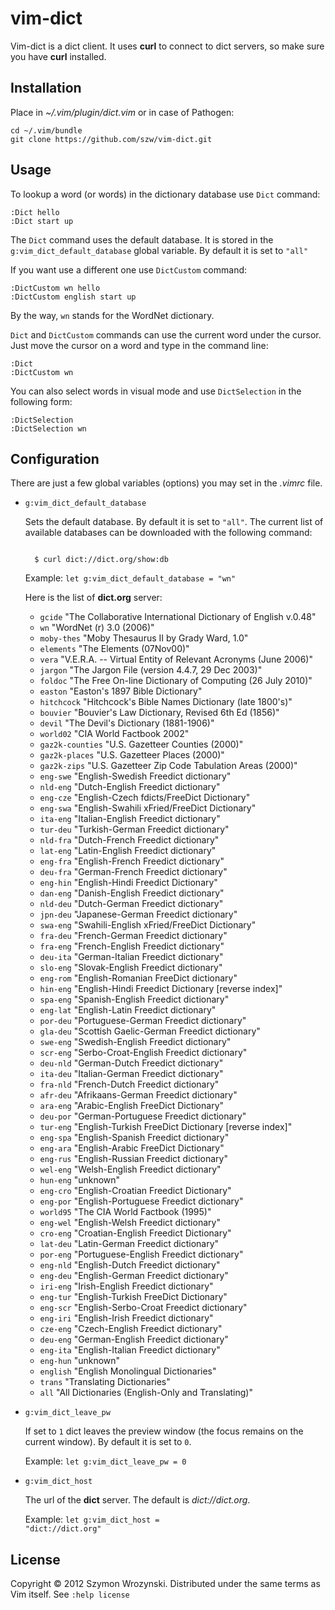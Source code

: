vim-dict
========

Vim-dict is a dict client. It uses **curl** to connect to
dict servers, so make sure you have **curl** installed.


Installation
------------

Place in *~/.vim/plugin/dict.vim* or in case of Pathogen:

    cd ~/.vim/bundle
    git clone https://github.com/szw/vim-dict.git


Usage
-----

To lookup a word (or words) in the dictionary database use <code>Dict</code> command:

    :Dict hello
    :Dict start up

The <code>Dict</code> command uses the default database. It is stored
in the <code>g:vim\_dict\_default\_database</code> global variable.
By default it is set to <code>"all"</code>

If you want use a different one use <code>DictCustom</code> command:

    :DictCustom wn hello
    :DictCustom english start up

By the way, <code>wn</code> stands for the WordNet dictionary.

<code>Dict</code> and <code>DictCustom</code> commands can use the
current word under the cursor. Just move the cursor on a word and
type in the command line:

    :Dict
    :DictCustom wn

You can also select words in visual mode and use <code>DictSelection</code>
in the following form:

    :DictSelection
    :DictSelection wn


Configuration
-------------

There are just a few global variables (options) you may set in the *.vimrc* file.

* <code>g:vim\_dict\_default\_database</code>

  Sets the default database. By default it is set to <code>"all"</code>.
  The current list of available databases can be downloaded with the following command:

  <code>
    $ curl dict://dict.org/show:db
  </code>

  Example: <code>let g:vim_dict\_default\_database = "wn"</code>

  Here is the list of **dict.org** server:

  + <code>gcide</code> "The Collaborative International Dictionary of English v.0.48"
  + <code>wn</code> "WordNet (r) 3.0 (2006)"
  + <code>moby-thes</code> "Moby Thesaurus II by Grady Ward, 1.0"
  + <code>elements</code> "The Elements (07Nov00)"
  + <code>vera</code> "V.E.R.A. -- Virtual Entity of Relevant Acronyms (June 2006)"
  + <code>jargon</code> "The Jargon File (version 4.4.7, 29 Dec 2003)"
  + <code>foldoc</code> "The Free On-line Dictionary of Computing (26 July 2010)"
  + <code>easton</code> "Easton's 1897 Bible Dictionary"
  + <code>hitchcock</code> "Hitchcock's Bible Names Dictionary (late 1800's)"
  + <code>bouvier</code> "Bouvier's Law Dictionary, Revised 6th Ed (1856)"
  + <code>devil</code> "The Devil's Dictionary (1881-1906)"
  + <code>world02</code> "CIA World Factbook 2002"
  + <code>gaz2k-counties</code> "U.S. Gazetteer Counties (2000)"
  + <code>gaz2k-places</code> "U.S. Gazetteer Places (2000)"
  + <code>gaz2k-zips</code> "U.S. Gazetteer Zip Code Tabulation Areas (2000)"
  + <code>eng-swe</code> "English-Swedish Freedict dictionary"
  + <code>nld-eng</code> "Dutch-English Freedict dictionary"
  + <code>eng-cze</code> "English-Czech fdicts/FreeDict Dictionary"
  + <code>eng-swa</code> "English-Swahili xFried/FreeDict Dictionary"
  + <code>ita-eng</code> "Italian-English Freedict dictionary"
  + <code>tur-deu</code> "Turkish-German Freedict dictionary"
  + <code>nld-fra</code> "Dutch-French Freedict dictionary"
  + <code>lat-eng</code> "Latin-English Freedict dictionary"
  + <code>eng-fra</code> "English-French Freedict dictionary"
  + <code>deu-fra</code> "German-French Freedict dictionary"
  + <code>eng-hin</code> "English-Hindi Freedict Dictionary"
  + <code>dan-eng</code> "Danish-English Freedict dictionary"
  + <code>nld-deu</code> "Dutch-German Freedict dictionary"
  + <code>jpn-deu</code> "Japanese-German Freedict dictionary"
  + <code>swa-eng</code> "Swahili-English xFried/FreeDict Dictionary"
  + <code>fra-deu</code> "French-German Freedict dictionary"
  + <code>fra-eng</code> "French-English Freedict dictionary"
  + <code>deu-ita</code> "German-Italian Freedict dictionary"
  + <code>slo-eng</code> "Slovak-English Freedict dictionary"
  + <code>eng-rom</code> "English-Romanian FreeDict dictionary"
  + <code>hin-eng</code> "English-Hindi Freedict Dictionary [reverse index]"
  + <code>spa-eng</code> "Spanish-English Freedict dictionary"
  + <code>eng-lat</code> "English-Latin Freedict dictionary"
  + <code>por-deu</code> "Portuguese-German Freedict dictionary"
  + <code>gla-deu</code> "Scottish Gaelic-German Freedict dictionary"
  + <code>swe-eng</code> "Swedish-English Freedict dictionary"
  + <code>scr-eng</code> "Serbo-Croat-English Freedict dictionary"
  + <code>deu-nld</code> "German-Dutch Freedict dictionary"
  + <code>ita-deu</code> "Italian-German Freedict dictionary"
  + <code>fra-nld</code> "French-Dutch Freedict dictionary"
  + <code>afr-deu</code> "Afrikaans-German Freedict dictionary"
  + <code>ara-eng</code> "Arabic-English FreeDict Dictionary"
  + <code>deu-por</code> "German-Portuguese Freedict dictionary"
  + <code>tur-eng</code> "English-Turkish FreeDict Dictionary [reverse index]"
  + <code>eng-spa</code> "English-Spanish Freedict dictionary"
  + <code>eng-ara</code> "English-Arabic FreeDict Dictionary"
  + <code>eng-rus</code> "English-Russian Freedict dictionary"
  + <code>wel-eng</code> "Welsh-English Freedict dictionary"
  + <code>hun-eng</code> "unknown"
  + <code>eng-cro</code> "English-Croatian Freedict Dictionary"
  + <code>eng-por</code> "English-Portuguese Freedict dictionary"
  + <code>world95</code> "The CIA World Factbook (1995)"
  + <code>eng-wel</code> "English-Welsh Freedict dictionary"
  + <code>cro-eng</code> "Croatian-English Freedict Dictionary"
  + <code>lat-deu</code> "Latin-German Freedict dictionary"
  + <code>por-eng</code> "Portuguese-English Freedict dictionary"
  + <code>eng-nld</code> "English-Dutch Freedict dictionary"
  + <code>eng-deu</code> "English-German Freedict dictionary"
  + <code>iri-eng</code> "Irish-English Freedict dictionary"
  + <code>eng-tur</code> "English-Turkish FreeDict Dictionary"
  + <code>eng-scr</code> "English-Serbo-Croat Freedict dictionary"
  + <code>eng-iri</code> "English-Irish Freedict dictionary"
  + <code>cze-eng</code> "Czech-English Freedict dictionary"
  + <code>deu-eng</code> "German-English Freedict dictionary"
  + <code>eng-ita</code> "English-Italian Freedict dictionary"
  + <code>eng-hun</code> "unknown"
  + <code>english</code> "English Monolingual Dictionaries"
  + <code>trans</code> "Translating Dictionaries"
  + <code>all</code> "All Dictionaries (English-Only and Translating)"

* <code>g:vim\_dict\_leave\_pw</code>

  If set to <code>1</code> dict leaves the preview window (the focus remains on
  the current window). By default it is set to <code>0</code>.

  Example: <code>let g:vim_dict\_leave\_pw = 0</code>

* <code>g:vim\_dict\_host</code>

  The url of the **dict** server. The default is *dict://dict.org*.

  Example: <code>let g:vim_dict\_host = "dict://dict.org"</code>


License
-------
Copyright &copy; 2012 Szymon Wrozynski. Distributed under the same terms as Vim itself.
See <code>:help license</code>

